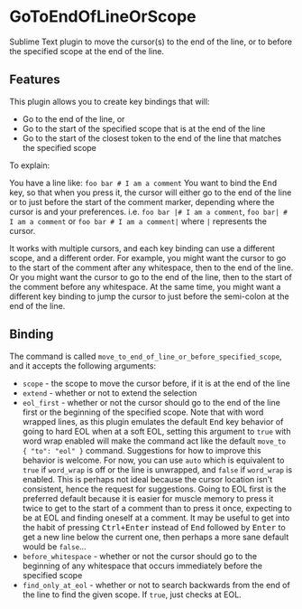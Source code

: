 # GoToEndOfLineOrScope
Sublime Text plugin to move the cursor(s) to the end of the line, or to before the specified scope at the end of the line.

## Features

This plugin allows you to create key bindings that will:

- Go to the end of the line, or
- Go to the start of the specified scope that is at the end of the line
- Go to the start of the closest token to the end of the line that matches the specified scope

To explain:

You have a line like: `foo bar # I am a comment`
You want to bind the <kbd>End</kbd> key, so that when you press it, the cursor will either go to the end of the line or to just before the start of the comment marker, depending where the cursor is and your preferences.
i.e. `foo bar |# I am a comment`, `foo bar| # I am a comment` or `foo bar # I am a comment|` where `|` represents the cursor.

It works with multiple cursors, and each key binding can use a different scope, and a different order.  For example, you might want the cursor to go to the start of the comment after any whitespace, then to the end of the line. Or you might want the cursor to go to the end of the line, then to the start of the comment before any whitespace. At the same time, you might want a different key binding to jump the cursor to just before the semi-colon at the end of the line.

## Binding

The command is called `move_to_end_of_line_or_before_specified_scope`, and it accepts the following arguments:
- `scope` - the scope to move the cursor before, if it is at the end of the line
- `extend` - whether or not to extend the selection
- `eol_first` - whether or not the cursor should go to the end of the line first or the beginning of the specified scope. Note that with word wrapped lines, as this plugin emulates the default <kbd>End</kbd> key behavior of going to hard EOL when at a soft EOL, setting this argument to `true` with word wrap enabled will make the command act like the default `move_to { "to": "eol" }` command. Suggestions for how to improve this behavior is welcome. For now, you can use `auto` which is equivalent to `true` if `word_wrap` is off or the line is unwrapped, and `false` if `word_wrap` is enabled. This is perhaps not ideal because the cursor location isn't consistent, hence the request for suggestions. Going to EOL first is the preferred default because it is easier for muscle memory to press it twice to get to the start of a comment than to press it once, expecting to be at EOL and finding oneself at a comment. It may be useful to get into the habit of pressing <kbd>Ctrl+Enter</kbd> instead of <kbd>End</kbd> followed by <kbd>Enter</kbd> to get a new line below the current one, then perhaps a more sane default would be `false`...
- `before_whitespace` - whether or not the cursor should go to the beginning of any whitespace that occurs immediately before the specified scope
- `find_only_at_eol` - whether or not to search backwards from the end of the line to find the given scope. If `true`, just checks at EOL.

